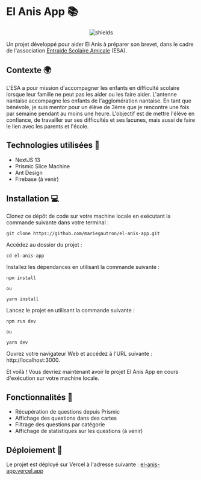 # El Anis App 📚

<p align="center"><img src="https://img.shields.io/github/last-commit/mariegautron/el-anis-app.svg?style=flat-square" alt="shields"></p>

Un projet développé pour aider El Anis à préparer son brevet, dans le cadre de l'association [Entraide Scolaire Amicale](https://www.entraidescolaireamicale.org/) (ESA).

## Contexte 🌍

L'ESA a pour mission d'accompagner les enfants en difficulté scolaire lorsque leur famille ne peut pas les aider ou les faire aider. L'antenne nantaise accompagne les enfants de l'agglomération nantaise. En tant que bénévole, je suis mentor pour un élève de 3ème que je rencontre une fois par semaine pendant au moins une heure. L'objectif est de mettre l'élève en confiance, de travailler sur ses difficultés et ses lacunes, mais aussi de faire le lien avec les parents et l'école.

## Technologies utilisées 🚀

- NextJS 13
- Prismic Slice Machine
- Ant Design
- Firebase (à venir)

## Installation 💻

Clonez ce dépôt de code sur votre machine locale en exécutant la commande suivante dans votre terminal :

`git clone https://github.com/mariegautron/el-anis-app.git`

Accédez au dossier du projet :

`cd el-anis-app`

Installez les dépendances en utilisant la commande suivante :

```
npm install

ou

yarn install
```

Lancez le projet en utilisant la commande suivante :

```
npm run dev

ou

yarn dev
```

Ouvrez votre navigateur Web et accédez à l'URL suivante : http://localhost:3000.

Et voilà ! Vous devriez maintenant avoir le projet El Anis App en cours d'exécution sur votre machine locale.

## Fonctionnalités 🎯

- Récupération de questions depuis Prismic
- Affichage des questions dans des cartes
- Filtrage des questions par catégorie
- Affichage de statistiques sur les questions (à venir)

## Déploiement 🚀

Le projet est déployé sur Vercel à l'adresse suivante : [el-anis-app.vercel.app](el-anis-app.vercel.app)
